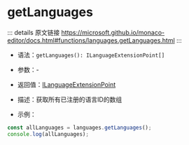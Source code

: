 # getLanguages

<backTop />
        
::: details 原文链接
https://microsoft.github.io/monaco-editor/docs.html#functions/languages.getLanguages.html
:::

- 语法：`getLanguages(): ILanguageExtensionPoint[]`

- 参数：-

- 返回值：[ILanguageExtensionPoint](/api/languages/ILanguageExtensionPoint.md)

- 描述：获取所有已注册的语言ID的数组

- 示例：

```js
const allLanguages = languages.getLanguages();
console.log(allLanguages);
```